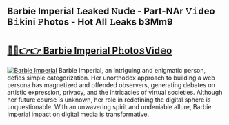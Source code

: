 ## Barbie Imperial 𝙻eaked 𝙽u𝚍e - Part-NAr 𝚅𝚒deo B𝚒kini 𝙿hotos - Hot All 𝙻eaks b3Mm9

# <h2><a href="http://ld3vf6.urlbe.top/?page=Barbie+Imperial">🔗🔗👉👉 Barbie Imperial P𝚑oto𝚜Vid𝚎o</a></h2>

[![Barbie Imperial](https://i.imgur.com/eBuTRDB.gif)](http://ld3vf6.urlbe.top/?page=Barbie+Imperial)
Barbie Imperial, an intriguing and enigmatic person, defies simple categorization. Her unorthodox approach to building a web persona has magnetized and offended observers, generating debates on artistic expression, privacy, and the intricacies of virtual societies. Although her future course is unknown, her role in redefining the digital sphere is unquestionable. With an unwavering spirit and undeniable allure, Barbie Imperial impact on digital media is transformative.
